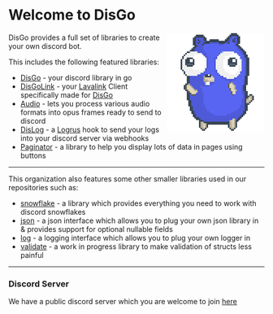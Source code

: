 # Welcome to DisGo

<img align="right" src="/disgo.png" width=192 alt="disgo gopher">

DisGo provides a full set of libraries to create your own discord bot.

This includes the following featured libraries:
* [DisGo](https://github.com/disgoorg/disgo) - your discord library in go
* [DisGoLink](https://github.com/disgoorg/disgolink) - your [Lavalink]() Client specifically made for [DisGo](https://github.com/disgoorg/disgo)
* [Audio](https://github.com/disgoorg/audio) - lets you process various audio formats into opus frames ready to send to discord
* [DisLog](https://github.com/disgoorg/dislog) - a [Logrus](https://github.com/sirupsen/logrus) hook to send your logs into your discord server via webhooks
* [Paginator](https://github.com/disgoorg/paginator) - a library to help you display lots of data in pages using buttons
---

This organization also features some other smaller libraries used in our repositories such as:
* [snowflake](https://github.com/disgoorg/snowflake) - a library which provides everything you need to work with discord snowflakes
* [json](https://github.com/disgoorg/json) - a json interface which allows you to plug your own json library in & provides support for optional nullable fields
* [log](https://github.com/disgoorg/log) - a logging interface which allows you to plug your own logger in
* [validate](https://github.com/disgoorg/validate) - a work in progress library to make validation of structs less painful

---

### Discord Server

We have a public discord server which you are welcome to join [here](https://discord.gg/9tKpqXjYVC)
